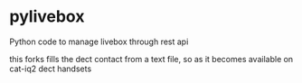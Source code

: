# pylivebox
Python code to manage livebox through rest api

this forks fills the dect contact from a text file, so as
it becomes available on cat-iq2 dect handsets
